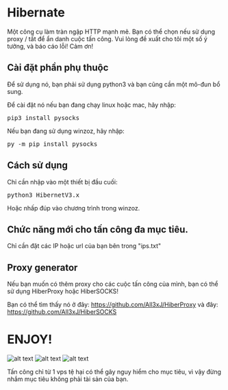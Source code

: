 # Hibernate
Một công cụ làm tràn ngập HTTP mạnh mẽ.
Bạn có thể chọn nếu sử dụng proxy / tất để ẩn danh cuộc tấn công.
Vui lòng đề xuất cho tôi một số ý tưởng, và báo cáo lỗi!
Cảm ơn!


<h2> Cài đặt phần phụ thuộc </h2>
Để sử dụng nó, bạn phải sử dụng python3 và bạn cũng cần một mô-đun bổ sung.

Để cài đặt nó nếu bạn đang chạy linux hoặc mac, hãy nhập:
<pre>pip3 install pysocks</pre>

Nếu bạn đang sử dụng winzoz, hãy nhập:
<pre>py -m pip install pysocks</pre>

<h2> Cách sử dụng </h2>
Chỉ cần nhập vào một thiết bị đầu cuối:
<pre>python3 HibernetV3.x</pre>

Hoặc nhấp đúp vào chương trình trong winzoz.

<h2> Chức năng mới cho tấn công đa mục tiêu. </h2>
Chỉ cần đặt các IP hoặc url của bạn bên trong "ips.txt"

<h2>Proxy generator</h2>
Nếu bạn muốn có thêm proxy cho các cuộc tấn công của mình, bạn có thể sử dụng HiberProxy hoặc HiberSOCKS!

Bạn có thể tìm thấy nó ở đây: https://github.com/All3xJ/HiberProxy và đây: https://github.com/All3xJ/HiberSOCKS


<h1>ENJOY!</h1>



![alt text](https://i.imgur.com/odr1rPd.png)
![alt text](https://i.imgur.com/3YNngR0.png)
![alt text](https://i.imgur.com/BcvW4C3.png)


Tấn công chỉ từ 1 vps tệ hại có thể gây nguy hiểm cho mục tiêu, vì vậy đừng nhắm mục tiêu không phải tài sản của bạn.
